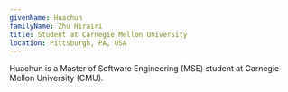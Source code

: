 ```yaml
---
givenName: Huachun
familyName: Zhu Hirairi
title: Student at Carnegie Mellon University
location: Pittsburgh, PA, USA
---
```


Huachun is a Master of Software Engineering (MSE) student at Carnegie Mellon University (CMU).
